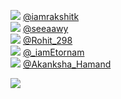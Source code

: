 
 ![](http://pbs.twimg.com/profile_images/1260173469938970624/IVJ7qUKh_normal.jpg) [@iamrakshitk](https://twitter.com/iamrakshitk)<br>![](http://pbs.twimg.com/profile_images/1540297923711344641/k-k2h01B_normal.jpg) [@seeaawy](https://twitter.com/seeaawy)<br>![](http://abs.twimg.com/sticky/default_profile_images/default_profile_normal.png) [@Rohit_298](https://twitter.com/Rohit_298)<br>![](http://pbs.twimg.com/profile_images/1549090757478387716/QUFrGsr-_normal.jpg) [@_iamEtornam](https://twitter.com/_iamEtornam)<br>![](http://pbs.twimg.com/profile_images/1378756721720631298/vW-OrOSY_normal.jpg) [@Akanksha_Hamand](https://twitter.com/Akanksha_Hamand)<br> 

![](https://visitor-badge.laobi.icu/badge?page_id=ponder)

